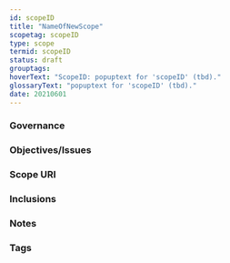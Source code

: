 ```yaml
---
id: scopeID
title: "NameOfNewScope"
scopetag: scopeID
type: scope
termid: scopeID
status: draft
grouptags:
hoverText: "ScopeID: popuptext for 'scopeID' (tbd)."
glossaryText: "popuptext for 'scopeID' (tbd)."
date: 20210601
---
```

<!--A scope is something within which concepts can be associated with terms, thereby creating a vocabulary that can be used to meaningfully express ideas, arguments, etc.
Please fill in the placeholders in this file as follows:
- `<existing-scopeID>`: identifier of the scope in which the term is defined;
- `<new-subscopeID>`: identifier of the subscope being defined;
- `<New Scope>`: human readable text that identifies the new subscope;
-->

### Governance
<!--This section identifies the organizational body (Jurisdiction) that governs the scope. Optionally, a reference to the governance framework/procedures may be made.-->

### Objectives/Issues
<!--State the purpose for having the scope in terms of objectives that are aimed for and/or issues that are to be addressed.-->

### Scope URI
<!--Optionally specify the URI by which this scope may be identified-->

### Inclusions
<!--This scope may include other scopes, which means that everything in that other scope is also considered part of this scope. In case of collisions, this scope MUST provide a means to resolve such conflicts without modifying anything in included scopes. For eSSIF-Lab, we include `essifLabTerminology`-->

### Notes
<!--Anything els that's worth mentioning.-->

### Tags
<!--Add hash tags here that allow us to group concepts in useful ways.-->

<!--
---
### Footnotes

[//]: # This (optional) section contains any footnotes that may have been specified in the text above.

[^1]: the text for footnote [^1] goes here.

-->
